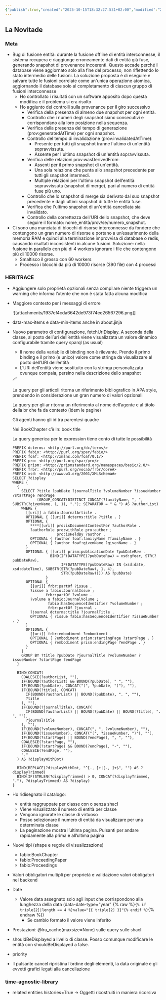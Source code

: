 ```yaml
---
{"publish":true,"created":"2025-10-15T18:32:27.531+02:00","modified":"2024-10-17T12:00:00.000+02:00","cssclasses":""}
---
```



## La Novitade

### Meta

- Bug di fusione entità: durante la fusione offline di entità interconnesse, il sistema recupera e riaggiunge erroneamente dati di entità già fuse, generando snapshot di provenance incoerenti. Questo accade perché il database viene aggiornato solo alla fine del processo, non riflettendo lo stato intermedio delle fusioni. La soluzione proposta è di eseguire e salvare tutte le fusioni correlate come un'unica operazione atomica, aggiornando il database solo al completamento di ciascun gruppo di fusioni interconnesse
    - Ho controllato i risultati con un software apposito dopo questa modifica e il problema si era risolto
    - Ho aggiunto dei controlli sulla provenance per il giro successivo
        - Verifica della presenza di almeno due snapshot per ogni entità.
        - Controllo che i numeri degli snapshot siano consecutivi e corrispondano alla loro posizione nella sequenza.
        - Verifica della presenza del tempo di generazione (prov:generatedAtTime) per ogni snapshot.
        - Controllo del tempo di invalidazione (prov:invalidatedAtTime):
            - Presente per tutti gli snapshot tranne l'ultimo di un'entità sopravvissuta.
            - Assente per l'ultimo snapshot di un'entità sopravvissuta.
        - Verifica delle relazioni prov:wasDerivedFrom:
            - Assenti per il primo snapshot di un'entità.
            - Una sola relazione che punta allo snapshot precedente per tutti gli snapshot intermedi.
            - Multiple relazioni per l'ultimo snapshot dell'entità sopravvissuta (snapshot di merge), pari al numero di entità fuse più uno.
        - Controllo che lo snapshot di merge sia derivato dal suo snapshot precedente e dagli ultimi snapshot di tutte le entità fuse.
        - Verifica che l'ultimo snapshot di un'entità cancellata sia invalidato.
        - Controllo della correttezza dell'URI dello snapshot, che deve seguire il formato: nome_entità/prov/se/numero_snapshot.
- Ci sono una manciata di blocchi di risorse interconnesse da fondere che contengono un gran numero di risorse e portano a un’esaurimento della memoria RAM e quindi alla terminazione improvvisa di database o redis, causando risultati inconsistenti in alcune fusioni. Soluzione: nella fusione in parallelo con più di 4 workers ignorare i file che contengono più di 10000 risorse.
    - Smaltisco il grosso con 60 workers
    - Processo i blocchi da più di 10000 risorse (390 file) con 4 processi

### HERITRACE

- Aggiungere solo proprietà opzionali senza compilare niente triggera un warning che informa l’utente che non è stata fatta alcuna modifica
- Maggiore contesto per i messaggi di errore
    
    ![[attachments/1937ef4cda6642de973f74ee26567296.png]]
    
- data-max-items e data-min-items anche in about.jinja
- Nuovo parametro di configurazione, fetchUriDisplay. A seconda della classe, al posto dell’uri dell’entità viene visualizzata un valore dinamico configurabile tramite query sparql (as usual)
    - Il nome della variabile di binding non è rilevante. Prendo il primo binding e il primo (e unico) valore come stringa da visualizzare al posto dell’URI dell’entità
    - L’URI dell’entità viene sostituito con la stringa personalizzata ovunque compaia, persino nella descrizione dello snapshot
    
    <aside>
    🪄
    
    La query per gli articoli ritorna un riferimento bibliografico in APA style, prendendo in considerazione un gran numero di valori opzionali
    
    La query per gli ar ritorna un riferimento al nome dell’agente e al titolo della br che fa da contesto (idem le pagine)
    
    Gli agenti hanno gli id tra parentesi quadre
    
    Nei BookChapter c’è In: book title
    
    La query generica per le expression tiene conto di tutte le possibilità
    
    </aside>
    
    ```sparql
    PREFIX dcterms: <http://purl.org/dc/terms/>
    PREFIX fabio: <http://purl.org/spar/fabio/>
    PREFIX foaf: <http://xmlns.com/foaf/0.1/>
    PREFIX pro: <http://purl.org/spar/pro/>
    PREFIX prism: <http://prismstandard.org/namespaces/basic/2.0/>
    PREFIX frbr: <http://purl.org/vocab/frbr/core#>
    PREFIX xsd: <http://www.w3.org/2001/XMLSchema#>
    SELECT ?display
    WHERE {
      {
        SELECT ?title ?pubDate ?journalTitle ?volumeNumber ?issueNumber ?startPage ?endPage
               (GROUP_CONCAT(DISTINCT CONCAT(?familyName, ", ", SUBSTR(?givenName, 1, 1), "."); SEPARATOR = " & ") AS ?authorList)
        WHERE {
          [[uri]] a fabio:JournalArticle .
          OPTIONAL { [[uri]] dcterms:title ?title . }
          OPTIONAL {
            ****[[uri]] pro:isDocumentContextFor ?authorRole .
            ?authorRole pro:withRole pro:author ;
                        pro:isHeldBy ?author .
            OPTIONAL { ?author foaf:familyName ?familyName . }
            OPTIONAL { ?author foaf:givenName ?givenName . }
          }
          OPTIONAL { [[uri]] prism:publicationDate ?pubDateRaw . 
                     BIND(IF(DATATYPE(?pubDateRaw) = xsd:gYear, STR(?pubDateRaw),
                          IF(DATATYPE(?pubDateRaw) IN (xsd:date, xsd:dateTime), SUBSTR(STR(?pubDateRaw), 1, 4),
                          STR(?pubDateRaw)))) AS ?pubDate)
                   }
          OPTIONAL {
            [[uri]] frbr:partOf ?issue .
            ?issue a fabio:JournalIssue ;
                   frbr:partOf ?volume .
            ?volume a fabio:JournalVolume ;
                    fabio:hasSequenceIdentifier ?volumeNumber ;
                    frbr:partOf ?journal .
            ?journal dcterms:title ?journalTitle .
            OPTIONAL { ?issue fabio:hasSequenceIdentifier ?issueNumber . }
          }
          OPTIONAL {
            [[uri]] frbr:embodiment ?embodiment .
            OPTIONAL { ?embodiment prism:startingPage ?startPage . }
            OPTIONAL { ?embodiment prism:endingPage ?endPage . }
          }
        }
        GROUP BY ?title ?pubDate ?journalTitle ?volumeNumber ?issueNumber ?startPage ?endPage
      }
      
      BIND(CONCAT(
        COALESCE(?authorList, ""),
        IF(BOUND(?authorList) && BOUND(?pubDate), " ", ""),
        IF(BOUND(?pubDate), CONCAT("(", ?pubDate, ")"), ""),
        IF(BOUND(?title), CONCAT(
          IF(BOUND(?authorList) || BOUND(?pubDate), ". ", ""),
          ?title
        ), ""),
        IF(BOUND(?journalTitle), CONCAT(
          IF(BOUND(?authorList) || BOUND(?pubDate) || BOUND(?title), ". ", ""),
          ?journalTitle
        ), ""),
        IF(BOUND(?volumeNumber), CONCAT(", ", ?volumeNumber), ""),
        IF(BOUND(?issueNumber), CONCAT("(", ?issueNumber, ")"), ""),
        IF(BOUND(?startPage) || BOUND(?endPage), ", ", ""),
        COALESCE(?startPage, ""),
        IF(BOUND(?startPage) && BOUND(?endPage), "-", ""),
        COALESCE(?endPage, ""),
        "."
      ) AS ?displayWithDot)
    
      BIND(REPLACE(?displayWithDot, "^[., ]+|[., ]+$", "") AS ?displayTrimmed)
      BIND(IF(STRLEN(?displayTrimmed) > 0, CONCAT(?displayTrimmed, "."), ?displayTrimmed) AS ?display)
    }
    ```
    
- Ho ridisegnato il catalogo:
    - entità raggruppate per classe con o senza shacl
    - Viene visualizzato il numero di entità per classe
    - Vengono ignorate le classe di virtuoso
    - Posso selezionare il numero di entità da visualizzare per una determinata classe
    - La paginazione mostra l’ultima pagina. Pulsanti per andare rapidamente alla prima e all’ultima pagina
- Nuovi tipi (shape e regole di visualizzazione)
    - fabio:BookChapter
    - fabio:ProceedingPaper
    - fabio:Proceedings
- Valori obbligatori multipli per proprietà e validazione valori obbligatori nel backend
- Date
  - Valore data assegnato solo agli input che corrispondono alla lunghezza della data (data-date-type="year" {% raw %}`{% if triple[2]|length == 4 %}value="{{ triple[2] }}"{% endif %}`{% endraw %})
    - Se cambio formato il valore viene inferito
- Prestazioni: @lru_cache(maxsize=None) sulle query sulle shacl
- shouldBeDisplayed a livello di classe. Posso comunque modificare le entità con shouldBeDisplayed a false.
- priority
- Il pulsante cancel ripristina l’ordine degli elementi, la data originale e gli evvetti grafici legati alla cancellazione

### time-agnostic-library

- related entities histories=True → Oggetti ricostruiti in maniera ricorsiva